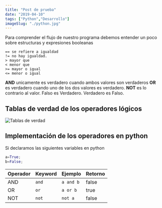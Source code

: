 ```yaml
---
title: "Post de prueba"
date: "2019-04-10"
tags: ["Python","Desarrollo"]
imageSlug: "./python.jpg"
---
```


Para comprender el flujo de nuestro programa debemos entender un poco sobre estructuras y expresiones booleanas
``` python{numberLines: true}
== se refiere a igualdad
!= no hay igualdad.
> mayor que
< menor que
>= mayor o igual
<= menor o igual 
 ```

**AND** unicamente es verdadero cuando ambos valores son verdaderos
**OR** es verdadero cuando uno de los dos valores es verdadero.
**NOT** es lo contrario al valor. Falso es Verdadero. Verdadero es Falso.

## Tablas de verdad de los operadores lógicos

![Tablas de verdad](/home/edevars/Boostnote/img/comparaciones.jpg)

## Implementación de los operadores en python

Si declaramos las siguientes variables en python

```python
a=True;
b=False;
```

Operador | Keyword | Ejemplo | Retorno
-- | -- | -- | --
AND | `and` | ``` a and b ```| false |
OR |`or`| `a or b` | true | 
NOT |`not` | `not a`| false |